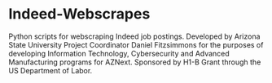 # Indeed-Webscrapes
Python scripts for webscraping Indeed job postings. Developed by Arizona State University Project Coordinator Daniel Fitzsimmons for the purposes of developing Information Technology, Cybersecurity and Advanced Manufacturing programs for AZNext. Sponsored by H1-B Grant through the US Department of Labor.
